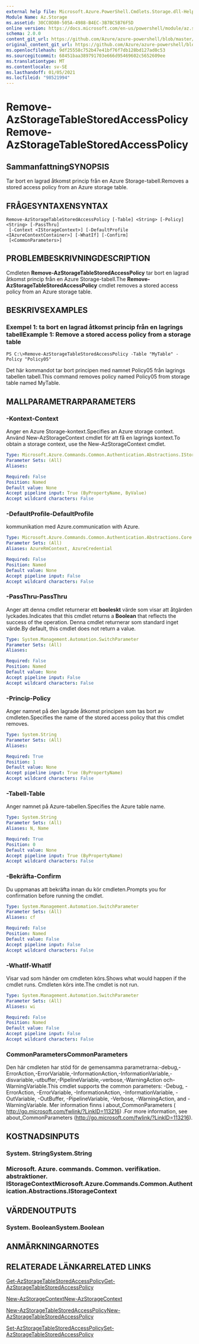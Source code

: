 ```yaml
---
external help file: Microsoft.Azure.PowerShell.Cmdlets.Storage.dll-Help.xml
Module Name: Az.Storage
ms.assetid: 30CC0D80-505A-4988-B4EC-3B7BC5B76F5D
online version: https://docs.microsoft.com/en-us/powershell/module/az.storage/remove-azstoragetablestoredaccesspolicy
schema: 2.0.0
content_git_url: https://github.com/Azure/azure-powershell/blob/master/src/Storage/Storage.Management/help/Remove-AzStorageTableStoredAccessPolicy.md
original_content_git_url: https://github.com/Azure/azure-powershell/blob/master/src/Storage/Storage.Management/help/Remove-AzStorageTableStoredAccessPolicy.md
ms.openlocfilehash: 9df25558c752b47e41bf76f7db128bd127ad0c53
ms.sourcegitcommit: 68451baa389791703e666d95469602c5652609ee
ms.translationtype: MT
ms.contentlocale: sv-SE
ms.lasthandoff: 01/05/2021
ms.locfileid: "98521994"
---
```

# <span data-ttu-id="2e6ca-101">Remove-AzStorageTableStoredAccessPolicy</span><span class="sxs-lookup"><span data-stu-id="2e6ca-101">Remove-AzStorageTableStoredAccessPolicy</span></span>

## <span data-ttu-id="2e6ca-102">Sammanfattning</span><span class="sxs-lookup"><span data-stu-id="2e6ca-102">SYNOPSIS</span></span>
<span data-ttu-id="2e6ca-103">Tar bort en lagrad åtkomst princip från en Azure Storage-tabell.</span><span class="sxs-lookup"><span data-stu-id="2e6ca-103">Removes a stored access policy from an Azure storage table.</span></span>

## <span data-ttu-id="2e6ca-104">FRÅGESYNTAXEN</span><span class="sxs-lookup"><span data-stu-id="2e6ca-104">SYNTAX</span></span>

```
Remove-AzStorageTableStoredAccessPolicy [-Table] <String> [-Policy] <String> [-PassThru]
 [-Context <IStorageContext>] [-DefaultProfile <IAzureContextContainer>] [-WhatIf] [-Confirm]
 [<CommonParameters>]
```

## <span data-ttu-id="2e6ca-105">PROBLEMBESKRIVNING</span><span class="sxs-lookup"><span data-stu-id="2e6ca-105">DESCRIPTION</span></span>
<span data-ttu-id="2e6ca-106">Cmdleten **Remove-AzStorageTableStoredAccessPolicy** tar bort en lagrad åtkomst princip från en Azure Storage-tabell.</span><span class="sxs-lookup"><span data-stu-id="2e6ca-106">The **Remove-AzStorageTableStoredAccessPolicy** cmdlet removes a stored access policy from an Azure storage table.</span></span>

## <span data-ttu-id="2e6ca-107">BESKRIVS</span><span class="sxs-lookup"><span data-stu-id="2e6ca-107">EXAMPLES</span></span>

### <span data-ttu-id="2e6ca-108">Exempel 1: ta bort en lagrad åtkomst princip från en lagrings tabell</span><span class="sxs-lookup"><span data-stu-id="2e6ca-108">Example 1: Remove a stored access policy from a storage table</span></span>
```
PS C:\>Remove-AzStorageTableStoredAccessPolicy -Table "MyTable" -Policy "Policy05"
```

<span data-ttu-id="2e6ca-109">Det här kommandot tar bort principen med namnet Policy05 från lagrings tabellen tabell.</span><span class="sxs-lookup"><span data-stu-id="2e6ca-109">This command removes policy named Policy05 from storage table named MyTable.</span></span>

## <span data-ttu-id="2e6ca-110">MALLPARAMETRAR</span><span class="sxs-lookup"><span data-stu-id="2e6ca-110">PARAMETERS</span></span>

### <span data-ttu-id="2e6ca-111">-Kontext</span><span class="sxs-lookup"><span data-stu-id="2e6ca-111">-Context</span></span>
<span data-ttu-id="2e6ca-112">Anger en Azure Storage-kontext.</span><span class="sxs-lookup"><span data-stu-id="2e6ca-112">Specifies an Azure storage context.</span></span>
<span data-ttu-id="2e6ca-113">Använd New-AzStorageContext cmdlet för att få en lagrings kontext.</span><span class="sxs-lookup"><span data-stu-id="2e6ca-113">To obtain a storage context, use the New-AzStorageContext cmdlet.</span></span>

```yaml
Type: Microsoft.Azure.Commands.Common.Authentication.Abstractions.IStorageContext
Parameter Sets: (All)
Aliases:

Required: False
Position: Named
Default value: None
Accept pipeline input: True (ByPropertyName, ByValue)
Accept wildcard characters: False
```

### <span data-ttu-id="2e6ca-114">-DefaultProfile</span><span class="sxs-lookup"><span data-stu-id="2e6ca-114">-DefaultProfile</span></span>
<span data-ttu-id="2e6ca-115">kommunikation med Azure.</span><span class="sxs-lookup"><span data-stu-id="2e6ca-115">communication with Azure.</span></span>

```yaml
Type: Microsoft.Azure.Commands.Common.Authentication.Abstractions.Core.IAzureContextContainer
Parameter Sets: (All)
Aliases: AzureRmContext, AzureCredential

Required: False
Position: Named
Default value: None
Accept pipeline input: False
Accept wildcard characters: False
```

### <span data-ttu-id="2e6ca-116">-PassThru</span><span class="sxs-lookup"><span data-stu-id="2e6ca-116">-PassThru</span></span>
<span data-ttu-id="2e6ca-117">Anger att denna cmdlet returnerar ett **booleskt** värde som visar att åtgärden lyckades.</span><span class="sxs-lookup"><span data-stu-id="2e6ca-117">Indicates that this cmdlet returns a **Boolean** that reflects the success of the operation.</span></span>
<span data-ttu-id="2e6ca-118">Denna cmdlet returnerar som standard inget värde.</span><span class="sxs-lookup"><span data-stu-id="2e6ca-118">By default, this cmdlet does not return a value.</span></span>

```yaml
Type: System.Management.Automation.SwitchParameter
Parameter Sets: (All)
Aliases:

Required: False
Position: Named
Default value: None
Accept pipeline input: False
Accept wildcard characters: False
```

### <span data-ttu-id="2e6ca-119">-Princip</span><span class="sxs-lookup"><span data-stu-id="2e6ca-119">-Policy</span></span>
<span data-ttu-id="2e6ca-120">Anger namnet på den lagrade åtkomst principen som tas bort av cmdleten.</span><span class="sxs-lookup"><span data-stu-id="2e6ca-120">Specifies the name of the stored access policy that this cmdlet removes.</span></span>

```yaml
Type: System.String
Parameter Sets: (All)
Aliases:

Required: True
Position: 1
Default value: None
Accept pipeline input: True (ByPropertyName)
Accept wildcard characters: False
```

### <span data-ttu-id="2e6ca-121">-Tabell</span><span class="sxs-lookup"><span data-stu-id="2e6ca-121">-Table</span></span>
<span data-ttu-id="2e6ca-122">Anger namnet på Azure-tabellen.</span><span class="sxs-lookup"><span data-stu-id="2e6ca-122">Specifies the Azure table name.</span></span>

```yaml
Type: System.String
Parameter Sets: (All)
Aliases: N, Name

Required: True
Position: 0
Default value: None
Accept pipeline input: True (ByPropertyName)
Accept wildcard characters: False
```

### <span data-ttu-id="2e6ca-123">-Bekräfta</span><span class="sxs-lookup"><span data-stu-id="2e6ca-123">-Confirm</span></span>
<span data-ttu-id="2e6ca-124">Du uppmanas att bekräfta innan du kör cmdleten.</span><span class="sxs-lookup"><span data-stu-id="2e6ca-124">Prompts you for confirmation before running the cmdlet.</span></span>

```yaml
Type: System.Management.Automation.SwitchParameter
Parameter Sets: (All)
Aliases: cf

Required: False
Position: Named
Default value: False
Accept pipeline input: False
Accept wildcard characters: False
```

### <span data-ttu-id="2e6ca-125">-WhatIf</span><span class="sxs-lookup"><span data-stu-id="2e6ca-125">-WhatIf</span></span>
<span data-ttu-id="2e6ca-126">Visar vad som händer om cmdleten körs.</span><span class="sxs-lookup"><span data-stu-id="2e6ca-126">Shows what would happen if the cmdlet runs.</span></span>
<span data-ttu-id="2e6ca-127">Cmdleten körs inte.</span><span class="sxs-lookup"><span data-stu-id="2e6ca-127">The cmdlet is not run.</span></span>

```yaml
Type: System.Management.Automation.SwitchParameter
Parameter Sets: (All)
Aliases: wi

Required: False
Position: Named
Default value: False
Accept pipeline input: False
Accept wildcard characters: False
```

### <span data-ttu-id="2e6ca-128">CommonParameters</span><span class="sxs-lookup"><span data-stu-id="2e6ca-128">CommonParameters</span></span>
<span data-ttu-id="2e6ca-129">Den här cmdleten har stöd för de gemensamma parametrarna:-debug,-ErrorAction,-ErrorVariable,-InformationAction,-InformationVariable,-disvariable,-utbuffer,-PipelineVariable,-verbose,-WarningAction och-WarningVariable.</span><span class="sxs-lookup"><span data-stu-id="2e6ca-129">This cmdlet supports the common parameters: -Debug, -ErrorAction, -ErrorVariable, -InformationAction, -InformationVariable, -OutVariable, -OutBuffer, -PipelineVariable, -Verbose, -WarningAction, and -WarningVariable.</span></span> <span data-ttu-id="2e6ca-130">Mer information finns i about_CommonParameters ( http://go.microsoft.com/fwlink/?LinkID=113216) .</span><span class="sxs-lookup"><span data-stu-id="2e6ca-130">For more information, see about_CommonParameters (http://go.microsoft.com/fwlink/?LinkID=113216).</span></span>

## <span data-ttu-id="2e6ca-131">KOSTNADS</span><span class="sxs-lookup"><span data-stu-id="2e6ca-131">INPUTS</span></span>

### <span data-ttu-id="2e6ca-132">System. String</span><span class="sxs-lookup"><span data-stu-id="2e6ca-132">System.String</span></span>

### <span data-ttu-id="2e6ca-133">Microsoft. Azure. commands. Common. verifikation. abstraktioner. IStorageContext</span><span class="sxs-lookup"><span data-stu-id="2e6ca-133">Microsoft.Azure.Commands.Common.Authentication.Abstractions.IStorageContext</span></span>

## <span data-ttu-id="2e6ca-134">VÄRDEN</span><span class="sxs-lookup"><span data-stu-id="2e6ca-134">OUTPUTS</span></span>

### <span data-ttu-id="2e6ca-135">System. Boolean</span><span class="sxs-lookup"><span data-stu-id="2e6ca-135">System.Boolean</span></span>

## <span data-ttu-id="2e6ca-136">ANMÄRKNINGAR</span><span class="sxs-lookup"><span data-stu-id="2e6ca-136">NOTES</span></span>

## <span data-ttu-id="2e6ca-137">RELATERADE LÄNKAR</span><span class="sxs-lookup"><span data-stu-id="2e6ca-137">RELATED LINKS</span></span>

[<span data-ttu-id="2e6ca-138">Get-AzStorageTableStoredAccessPolicy</span><span class="sxs-lookup"><span data-stu-id="2e6ca-138">Get-AzStorageTableStoredAccessPolicy</span></span>](./Get-AzStorageTableStoredAccessPolicy.md)

[<span data-ttu-id="2e6ca-139">New-AzStorageContext</span><span class="sxs-lookup"><span data-stu-id="2e6ca-139">New-AzStorageContext</span></span>](./New-AzStorageContext.md)

[<span data-ttu-id="2e6ca-140">New-AzStorageTableStoredAccessPolicy</span><span class="sxs-lookup"><span data-stu-id="2e6ca-140">New-AzStorageTableStoredAccessPolicy</span></span>](./New-AzStorageTableStoredAccessPolicy.md)

[<span data-ttu-id="2e6ca-141">Set-AzStorageTableStoredAccessPolicy</span><span class="sxs-lookup"><span data-stu-id="2e6ca-141">Set-AzStorageTableStoredAccessPolicy</span></span>](./Set-AzStorageTableStoredAccessPolicy.md)
